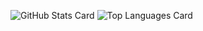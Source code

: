 ![GitHub Stats Card](https://github-readme-stats.vercel.app/api?username=YatsuhaSawada)
![Top Languages Card](https://github-readme-stats.vercel.app/api/top-langs/?username=YatsuhaSawada)
<!--
**YatsuhaSawada/YatsuhaSawada** is a ✨ _special_ ✨ repository because its `README.md` (this file) appears on your GitHub profile.

Here are some ideas to get you started:

- 🔭 I’m currently working on ...
- 🌱 I’m currently learning ...
- 👯 I’m looking to collaborate on ...
- 🤔 I’m looking for help with ...
- 💬 Ask me about ...
- 📫 How to reach me: ...
- 😄 Pronouns: ...
- ⚡ Fun fact: ...
-->
